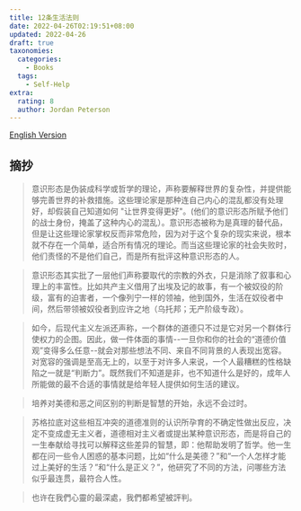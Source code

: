 ```yaml
---
title: 12条生活法则
date: 2022-04-26T02:19:51+08:00
updated: 2022-04-26
draft: true
taxonomies:
  categories:
    - Books
  tags:
    - Self-Help
extra:
  rating: 8
  author: Jordan Peterson
---
```


[English Version](/content/blog/books/12-rules-for-life.en.md)

## 摘抄

> 意识形态是伪装成科学或哲学的理论，声称要解释世界的复杂性，并提供能够完善世界的补救措施。这些理论家是那种连自己内心的混乱都没有处理好，却假装自己知道如何 "让世界变得更好"。(他们的意识形态所赋予他们的战士身份，掩盖了这种内心的混乱）。意识形态被称为是真理的替代品，但是让这些理论家掌权反而非常危险，因为对于这个复杂的现实来说，根本就不存在一个简单，适合所有情况的理论。而当这些理论家的社会失败时，他们责怪的不是他们自己，而是所有批评这种意识形态的人。

> 意识形态其实批了一层他们声称要取代的宗教的外衣，只是消除了叙事和心理上的丰富性。比如共产主义借用了出埃及记的故事，有一个被奴役的阶级，富有的迫害者，一个像列宁一样的领袖，他到国外，生活在奴役者中间，然后带领被奴役者到应许之地（乌托邦；无产阶级专政）。

> 如今，后现代主义左派还声称，一个群体的道德只不过是它对另一个群体行使权力的企图。因此，做一件体面的事情--一旦你和你的社会的“道德价值观”变得多么任意--就会对那些想法不同、来自不同背景的人表现出宽容。对宽容的强调是至高无上的，以至于对许多人来说，一个人最糟糕的性格缺陷之一就是“判断力”。既然我们不知道是非，也不知道什么是好的，成年人所能做的最不合适的事情就是给年轻人提供如何生活的建议。

> 培养对美德和恶之间区别的判断是智慧的开始，永远不会过时。

> 苏格拉底对这些相互冲突的道德准则的认识所孕育的不确定性做出反应，决定不变成虚无主义者，道德相对主义者或提出某种意识形态，而是将自己的一生奉献给寻找可以解释这些差异的智慧，即：他帮助发明了哲学。他一生都在问一些令人困惑的基本问题，比如“什么是美德？”和“一个人怎样才能过上美好的生活？”和“什么是正义？”，他研究了不同的方法，问哪些方法似乎最连贯，最符合人性。

> 也许在我們心靈的最深處，我們都希望被評判。
